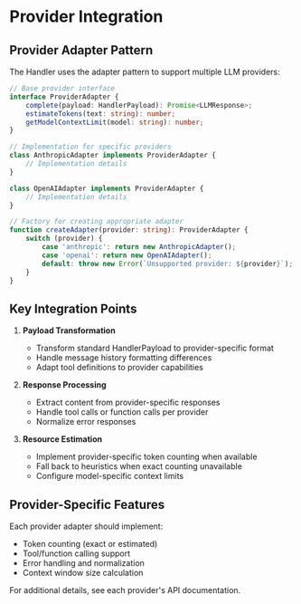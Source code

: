# Provider Integration

## Provider Adapter Pattern

The Handler uses the adapter pattern to support multiple LLM providers:

```typescript
// Base provider interface
interface ProviderAdapter {
    complete(payload: HandlerPayload): Promise<LLMResponse>;
    estimateTokens(text: string): number;
    getModelContextLimit(model: string): number;
}

// Implementation for specific providers
class AnthropicAdapter implements ProviderAdapter {
    // Implementation details
}

class OpenAIAdapter implements ProviderAdapter {
    // Implementation details
}

// Factory for creating appropriate adapter
function createAdapter(provider: string): ProviderAdapter {
    switch (provider) {
        case 'anthropic': return new AnthropicAdapter();
        case 'openai': return new OpenAIAdapter();
        default: throw new Error(`Unsupported provider: ${provider}`);
    }
}
```

## Key Integration Points

1. **Payload Transformation**
   - Transform standard HandlerPayload to provider-specific format
   - Handle message history formatting differences
   - Adapt tool definitions to provider capabilities

2. **Response Processing**
   - Extract content from provider-specific responses
   - Handle tool calls or function calls per provider
   - Normalize error responses

3. **Resource Estimation**
   - Implement provider-specific token counting when available
   - Fall back to heuristics when exact counting unavailable
   - Configure model-specific context limits

## Provider-Specific Features

Each provider adapter should implement:
- Token counting (exact or estimated)
- Tool/function calling support
- Error handling and normalization
- Context window size calculation

For additional details, see each provider's API documentation.
